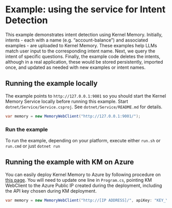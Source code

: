 # Example: using the service for Intent Detection

This example demonstrates intent detection using Kernel Memory.
Initially, intents - each with a name (e.g. “account-balance”) and associated examples - are uploaded to Kernel Memory. 
These examples help LLMs match user input to the corresponding intent name.
Next, we query the intent of specific questions. 
Finally, the example code deletes the intents, although in a real application, these would be stored persistently, imported once, and updated as needed with new examples or intent names.

## Running the example locally

The example points to `http://127.0.0.1:9001` so you should start the Kernel Memory Service locally before running this example.
Start `dotnet/Service/Service.csproj`. See `dotnet/Service/README.md` for details.

```csharp
var memory = new MemoryWebClient("http://127.0.0.1:9001/");
```

### Run the example

To run the example, depending on your platform, execute either `run.sh` or `run.cmd` or just `dotnet run`

## Running the example with KM on Azure

You can easily deploy Kernel Memory to Azure by following procedure on [this page](../../infra/README.md).
You will need to update one line in `Program.cs`, pointing KM WebClient to the Azure Public IP created during the deployment, including the API key chosen during KM deployment.

```csharp
var memory = new MemoryWebClient("http://[IP ADDRESS]/", apiKey: "KEY_YOU_PROVIDED_WHEN_DEPLOYING");
```
